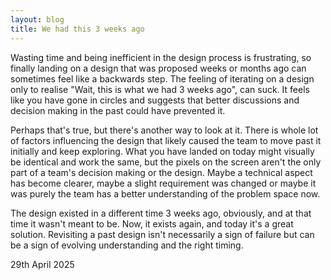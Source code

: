 ```yaml
---
layout: blog
title: We had this 3 weeks ago
---
```


Wasting time and being inefficient in the design process is frustrating, so finally landing on a design that was proposed weeks or months ago can sometimes feel like a backwards step. The feeling of iterating on a design only to realise "Wait, this is what we had 3 weeks ago", can suck. It feels like you have gone in circles and suggests that better discussions and decision making in the past could have prevented it.

Perhaps that's true, but there's another way to look at it. There is whole lot of factors influencing the design that likely caused the team to move past it initially and keep exploring. What you have landed on today might visually be identical and work the same, but the pixels on the screen aren't the only part of a team's decision making or the design. Maybe a technical aspect has become clearer, maybe a slight requirement was changed or maybe it was purely the team has a better understanding of the problem space now. 

The design existed in a different time 3 weeks ago, obviously, and at that time it wasn't meant to be. Now, it exists again, and today it's a great solution. Revisiting a past design isn't necessarily a sign of failure but can be a sign of evolving understanding and the right timing.

29th April 2025
